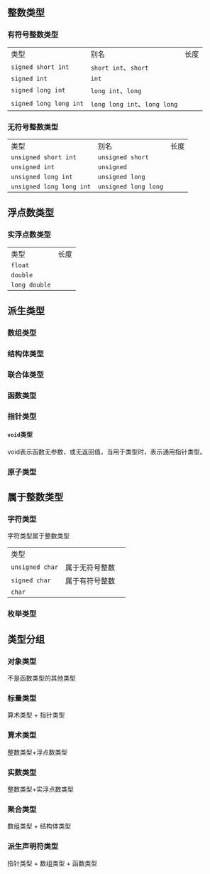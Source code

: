 ## 整数类型

### 有符号整数类型

|                         |                             |    |
|-------------------------|-----------------------------|----|
| 类型                      | 别名                          | 长度 |
| `signed short int`      | `short int`、`short`         |    |
| `signed int`            | `int`                       |    |
| `signed long int`       | `long int`、`long`           |    |
| `signed long long int`  | `long long int`、`long long` |    |

### 无符号整数类型

|                          |                      |    |
|--------------------------|----------------------|----|
| 类型                       | 别名                   | 长度 |
| `unsigned short int`     | `unsigned short`     |    |
| `unsigned int`           | `unsigned`           |    |
| `unsigned long int`      | `unsigned long`      |    |
| `unsigned long long int` | `unsigned long long` |    |

## 浮点数类型

### 实浮点数类型

|               |    |
|---------------|----|
| 类型            | 长度 |
| `float`       |    |
| `double`      |    |
| `long double` |    |


## 派生类型

### 数组类型

### 结构体类型

### 联合体类型

### 函数类型

### 指针类型

#### `void`类型

void表示函数无参数，或无返回值，当用于类型时，表示通用指针类型。

### 原子类型

## 属于整数类型

### 字符类型

字符类型属于整数类型

|                 |         | |
|-----------------|---------|-|
| 类型              |         | |
| `unsigned char` | 属于无符号整数 | |
| `signed char`   | 属于有符号整数 | |
| `char`          |         | |


### 枚举类型

## 类型分组

### 对象类型

不是函数类型的其他类型

### 标量类型

算术类型 + 指针类型

### 算术类型

整数类型+浮点数类型

### 实数类型

整数类型+实浮点数类型

### 聚合类型

数组类型 + 结构体类型

### 派生声明符类型

指针类型 + 数组类型 + 函数类型